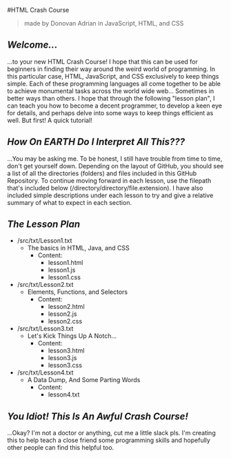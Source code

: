 #HTML Crash Course
> made by Donovan Adrian in JavaScript, HTML, and CSS

## ***Welcome...***
...to your new HTML Crash Course! I hope that this can be 
used for beginners in finding their way around the weird
world of programming. In this particular case, HTML, 
JavaScript, and CSS exclusively to keep things simple. Each
of these programming languages all come together to be 
able to achieve monumental tasks across the world wide web... 
Sometimes in better ways than others. I hope that through the 
following "lesson plan", I can teach you how to become a 
decent programmer, to develop a keen eye for details, and 
perhaps delve into some ways to keep things efficient as well. 
But first! A quick tutorial!

## ***How On EARTH Do I Interpret All This???***
...You may be asking me. To be honest, I still have 
trouble from time to time, don't get yourself down. 
Depending on the layout of GitHub, you should see a 
list of all the directories (folders) and files included 
in this GitHub Repository. To continue moving forward in 
each lesson, use the filepath that's included below
(/directory/directory/file.extension). 
I have also included simple descriptions under each lesson 
to try and give a relative summary of what to expect in each 
section.

## ***The Lesson Plan***
- /src/txt/Lesson1.txt
    - The basics in HTML, Java, and CSS
        - Content:
            - lesson1.html
            - lesson1.js
            - lesson1.css
- /src/txt/Lesson2.txt
    - Elements, Functions, and Selectors
        - Content:
            - lesson2.html
            - lesson2.js
            - lesson2.css
- /src/txt/Lesson3.txt
    - Let's Kick Things Up A Notch...
        - Content:
            - lesson3.html
            - lesson3.js
            - lesson3.css
- /src/txt/Lesson4.txt
    - A Data Dump, And Some Parting Words
        - Content:
            - lesson4.txt
    
## ***You Idiot! This Is An Awful Crash Course!***
...Okay? I'm not a doctor or anything, cut me a little 
slack pls. I'm creating this to help teach a close 
friend some programming skills and hopefully other 
people can find this helpful too.